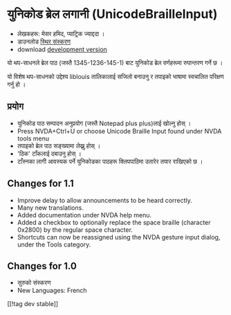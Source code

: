 # युनिकोड ब्रेल लगानी (UnicodeBrailleInput) #

* लेखकहरू: मेसर हमिद, प्याट्रिक ज्याद्ददा ।
* डाउनलोड [स्थिर संस्करण][1]
* download [development version][2]

यो थप-साधनले ब्रेल पाठ (जस्तै 1345-1236-145-1) बाट युनिकोड ब्रेल वर्णहरूमा
रुपान्तरण गर्ने छ ।

यो विशेष थप-साधनको उद्देश्य liblouis तालिकालाई सजिलो बनाउनु र तपाइको भाषामा
स्वचालित परिक्षण गर्नु हो ।

## प्रयोग ##

* युनिकोड पाठ सम्पादन अनुप्रयोग (जस्तै  Notepad plus plus)लाई खोल्नु होस् ।
* Press NVDA+Ctrl+U or choose Unicode Braille Input found under NVDA tools
  menu
* तपाइको ब्रेल पाठ सङ्ख्यामा लेख्नु होस् ।
* 'ठिक' टाँकलाई दबाउनु होस् ।
* टाँस्नका लागी  आवस्यक पर्ने युनिकोडका पाठहरू क्लिपपाठिमा उतारेर तयार
  राखिएको छ ।

## Changes for 1.1 ##

* Improve delay to allow announcements to be heard correctly.
* Many new translations.
* Added documentation under NVDA help menu.
* Added a checkbox to optionally replace the space braille (character
  0x2800) by the regular space character.
* Shortcuts can now be reassigned using the NVDA gesture input dialog, under
  the Tools category.

## Changes for 1.0 ##

* सुरुको संस्करण
* New Languages: French

[[!tag dev stable]]

[1]: http://addons.nvda-project.org/files/get.php?file=ubi

[2]: http://addons.nvda-project.org/files/get.php?file=ubi-dev
